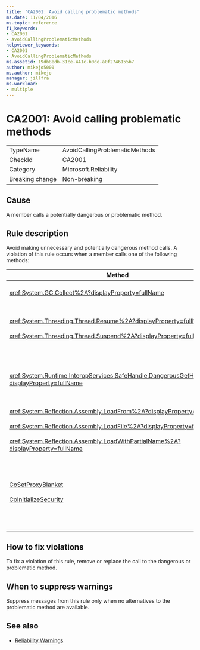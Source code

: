 ```yaml
---
title: 'CA2001: Avoid calling problematic methods'
ms.date: 11/04/2016
ms.topic: reference
f1_keywords:
- CA2001
- AvoidCallingProblematicMethods
helpviewer_keywords:
- CA2001
- AvoidCallingProblematicMethods
ms.assetid: 19db8edb-31ce-441c-b0de-a0f2746155b7
author: mikejo5000
ms.author: mikejo
manager: jillfra
ms.workload:
- multiple
---
```

# CA2001: Avoid calling problematic methods

|||
|-|-|
|TypeName|AvoidCallingProblematicMethods|
|CheckId|CA2001|
|Category|Microsoft.Reliability|
|Breaking change|Non-breaking|

## Cause

A member calls a potentially dangerous or problematic method.

## Rule description

Avoid making unnecessary and potentially dangerous method calls. A violation of this rule occurs when a member calls one of the following methods:

|Method|Description|
|------------|-----------------|
|<xref:System.GC.Collect%2A?displayProperty=fullName>|Calling GC.Collect can significantly affect application performance and is rarely necessary. For more information, see [Rico Mariani's Performance Tidbits](https://blogs.msdn.microsoft.com/ricom/2004/11/29/when-to-call-gc-collect/) blog entry on MSDN.|
|<xref:System.Threading.Thread.Resume%2A?displayProperty=fullName><br /><br /><xref:System.Threading.Thread.Suspend%2A?displayProperty=fullName>|Thread.Suspend and Thread.Resume have been deprecated because of their unpredictable behavior.  Use other classes in the <xref:System.Threading> namespace, such as <xref:System.Threading.Monitor>, <xref:System.Threading.Mutex>, and <xref:System.Threading.Semaphore>, to synchronize threads or protect resources.|
|<xref:System.Runtime.InteropServices.SafeHandle.DangerousGetHandle%2A?displayProperty=fullName>|The `DangerousGetHandle` method poses a security risk because it can return a handle that's not valid. For more information about how to use the `DangerousGetHandle` method safely, see the <xref:System.Runtime.InteropServices.SafeHandle.DangerousAddRef%2A> and <xref:System.Runtime.InteropServices.SafeHandle.DangerousRelease%2A> methods.|
|<xref:System.Reflection.Assembly.LoadFrom%2A?displayProperty=fullName><br /><br /><xref:System.Reflection.Assembly.LoadFile%2A?displayProperty=fullName><br /><br /><xref:System.Reflection.Assembly.LoadWithPartialName%2A?displayProperty=fullName>|These methods can load assemblies from unexpected locations. For example, see Suzanne Cook's .NET CLR Notes blog posts [LoadFile vs. LoadFrom](https://blogs.msdn.microsoft.com/suzcook/2003/09/19/loadfile-vs-loadfrom/) and [Choosing a Binding Context](http://go.microsoft.com/fwlink/?LinkId=164451) for information about methods that load assemblies.|
|[CoSetProxyBlanket](/windows/win32/api/combaseapi/nf-combaseapi-cosetproxyblanket)<br /><br />[CoInitializeSecurity](/windows/win32/api/combaseapi/nf-combaseapi-coinitializesecurity)|By the time the user code starts executing in a managed process, it's too late to reliably call `CoSetProxyBlanket`. The common language runtime (CLR) takes initialization actions that may prevent the users P/Invoke from succeeding.<br /><br />If you do have to call `CoSetProxyBlanket` for a managed application, we recommend that you start the process by using a native code (C++) executable, call `CoSetProxyBlanket` in the native code, and then start your managed code application in process. (Be sure to specify a runtime version number.)|

## How to fix violations

To fix a violation of this rule, remove or replace the call to the dangerous or problematic method.

## When to suppress warnings

Suppress messages from this rule only when no alternatives to the problematic method are available.

## See also

- [Reliability Warnings](../code-quality/reliability-warnings.md)
